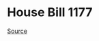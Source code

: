 # House Bill 1177

[Source](http://lawfilesext.leg.wa.gov/biennium/2023-24/Pdf/Bills/House%20Bills/1177.pdf)